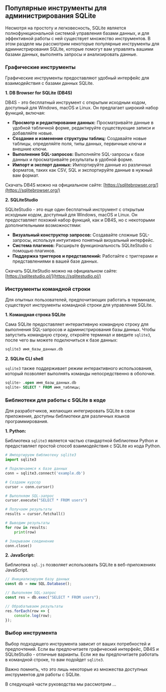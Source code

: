 <h2>Популярные инструменты для администрирования SQLite</h2>

Несмотря на простоту и легковесность, SQLite является полнофункциональной системой управления базами данных, и для эффективной работы с ней существует множество инструментов. В этом разделе мы рассмотрим некоторые популярные инструменты для администрирования SQLite, которые помогут вам управлять вашими базами данных, выполнять запросы и анализировать данные. 

### Графические инструменты

Графические инструменты предоставляют удобный интерфейс для взаимодействия с базами данных SQLite. 

**1. DB Browser for SQLite (DB4S)** 

DB4S - это бесплатный инструмент с открытым исходным кодом, доступный для Windows, macOS и Linux. Он предлагает широкий набор функций, включая:

*   **Просмотр и редактирование данных:** Просматривайте данные в удобной табличной форме, редактируйте существующие записи и добавляйте новые.
*   **Создание и изменение структуры таблиц:** Создавайте новые таблицы, определяйте поля, типы данных, первичные ключи и внешние ключи.
*   **Выполнение SQL-запросов:** Выполняйте SQL-запросы к базе данных и просматривайте результаты в удобной форме.
*   **Импорт и экспорт данных:** Импортируйте данные из различных форматов, таких как CSV, SQL и экспортируйте данные в нужный вам формат.

Скачать DB4S можно на официальном сайте: [https://sqlitebrowser.org/](https://sqlitebrowser.org/)

**2. SQLiteStudio**

SQLiteStudio - это еще один бесплатный инструмент с открытым исходным кодом, доступный для Windows, macOS и Linux. Он предоставляет похожий набор функций, как и DB4S, но с некоторыми дополнительными возможностями:

*   **Визуальный конструктор запросов:** Создавайте сложные SQL-запросы, используя интуитивно понятный визуальный интерфейс.
*   **Система плагинов:** Расширьте функциональность SQLiteStudio с помощью плагинов.
*   **Поддержка триггеров и представлений:**  Работайте с триггерами и представлениями в вашей базе данных.

Скачать SQLiteStudio можно на официальном сайте: [https://sqlitestudio.pl/](https://sqlitestudio.pl/)

### Инструменты командной строки

Для опытных пользователей, предпочитающих работать в терминале, существуют инструменты командной строки для управления SQLite.

**1. Командная строка SQLite**

Сама SQLite предоставляет интерактивную командную строку для выполнения SQL-запросов и администрирования базы данных. Чтобы запустить командную строку, откройте терминал и введите `sqlite3`, после чего вы можете подключиться к базе данных:

```bash
sqlite3 имя_базы_данных.db
```

**2. SQLite CLI shell**

`sqlite3`  также поддерживает режим интерактивного использования, который позволяет выполнять команды непосредственно в оболочке. 

```sql
sqlite> .open имя_базы_данных.db 
sqlite> SELECT * FROM имя_таблицы;
```

### Библиотеки для работы с SQLite в коде

Для разработчиков, желающих интегрировать SQLite в свои приложения, доступны библиотеки для различных языков программирования.

**1. Python:**

Библиотека `sqlite3`  является частью стандартной библиотеки Python и предоставляет простой способ взаимодействия с SQLite из кода Python.

```python
# Импортируем библиотеку sqlite3
import sqlite3

# Подключаемся к базе данных
conn = sqlite3.connect('example.db')

# Создаем курсор
cursor = conn.cursor()

# Выполняем SQL-запрос
cursor.execute("SELECT * FROM users")

# Получаем результаты
results = cursor.fetchall()

# Выводим результаты
for row in results:
    print(row)

# Закрываем соединение
conn.close()
```

**2. JavaScript:**

Библиотека `sql.js` позволяет использовать SQLite в веб-приложениях JavaScript.

```javascript
// Инициализируем базу данных
const db = new SQL.Database();

// Выполняем SQL-запрос
const res = db.exec("SELECT * FROM users");

// Обрабатываем результаты
res.forEach(row => {
    console.log(row);
});
```

### Выбор инструмента

Выбор подходящего инструмента зависит от ваших потребностей и предпочтений. Если вы предпочитаете графический интерфейс, DB4S и SQLiteStudio - отличные варианты. Если же вы предпочитаете работать в командной строке, то вам подойдет `sqlite3`. 

Важно помнить, что это лишь некоторые из множества доступных инструментов для работы с SQLite. 

В следующей части руководства мы рассмотрим ...

